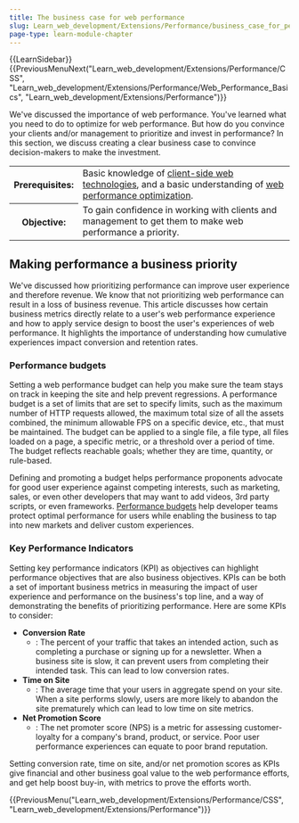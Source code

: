 ```yaml
---
title: The business case for web performance
slug: Learn_web_development/Extensions/Performance/business_case_for_performance
page-type: learn-module-chapter
---
```


{{LearnSidebar}}{{PreviousMenuNext("Learn_web_development/Extensions/Performance/CSS", "Learn_web_development/Extensions/Performance/Web_Performance_Basics", "Learn_web_development/Extensions/Performance")}}

We've discussed the importance of web performance. You've learned what you need to do to optimize for web performance. But how do you convince your clients and/or management to prioritize and invest in performance? In this section, we discuss creating a clear business case to convince decision-makers to make the investment.

<table>
  <tbody>
    <tr>
      <th scope="row">Prerequisites:</th>
      <td>
        Basic knowledge of
        <a href="/en-US/docs/Learn_web_development/Getting_started/Your_first_website"
          >client-side web technologies</a
        >, and a basic understanding of
        <a href="/en-US/docs/Web/Performance">web performance optimization</a>.
      </td>
    </tr>
    <tr>
      <th scope="row">Objective:</th>
      <td>
        To gain confidence in working with clients and management to get them to
        make web performance a priority.
      </td>
    </tr>
  </tbody>
</table>

## Making performance a business priority

We've discussed how prioritizing performance can improve user experience and therefore revenue. We know that not prioritizing web performance can result in a loss of business revenue. This article discusses how certain business metrics directly relate to a user's web performance experience and how to apply service design to boost the user's experiences of web performance. It highlights the importance of understanding how cumulative experiences impact conversion and retention rates.

### Performance budgets

Setting a web performance budget can help you make sure the team stays on track in keeping the site and help prevent regressions. A performance budget is a set of limits that are set to specify limits, such as the maximum number of HTTP requests allowed, the maximum total size of all the assets combined, the minimum allowable FPS on a specific device, etc., that must be maintained. The budget can be applied to a single file, a file type, all files loaded on a page, a specific metric, or a threshold over a period of time. The budget reflects reachable goals; whether they are time, quantity, or rule-based.

Defining and promoting a budget helps performance proponents advocate for good user experience against competing interests, such as marketing, sales, or even other developers that may want to add videos, 3rd party scripts, or even frameworks. [Performance budgets](/en-US/docs/Web/Performance/Guides/Performance_budgets) help developer teams protect optimal performance for users while enabling the business to tap into new markets and deliver custom experiences.

### Key Performance Indicators

Setting key performance indicators (KPI) as objectives can highlight performance objectives that are also business objectives. KPIs can be both a set of important business metrics in measuring the impact of user experience and performance on the business's top line, and a way of demonstrating the benefits of prioritizing performance. Here are some KPIs to consider:

- **Conversion Rate**
  - : The percent of your traffic that takes an intended action, such as completing a purchase or signing up for a newsletter. When a business site is slow, it can prevent users from completing their intended task. This can lead to low conversion rates.
- **Time on Site**
  - : The average time that your users in aggregate spend on your site. When a site performs slowly, users are more likely to abandon the site prematurely which can lead to low time on site metrics.
- **Net Promotion Score**
  - : The net promoter score (NPS) is a metric for assessing customer-loyalty for a company's brand, product, or service. Poor user performance experiences can equate to poor brand reputation.

Setting conversion rate, time on site, and/or net promotion scores as KPIs give financial and other business goal value to the web performance efforts, and get help boost buy-in, with metrics to prove the efforts worth.

{{PreviousMenu("Learn_web_development/Extensions/Performance/CSS", "Learn_web_development/Extensions/Performance")}}
